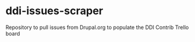 # ddi-issues-scraper
Repository to pull issues from Drupal.org to populate the DDI Contrib Trello board
